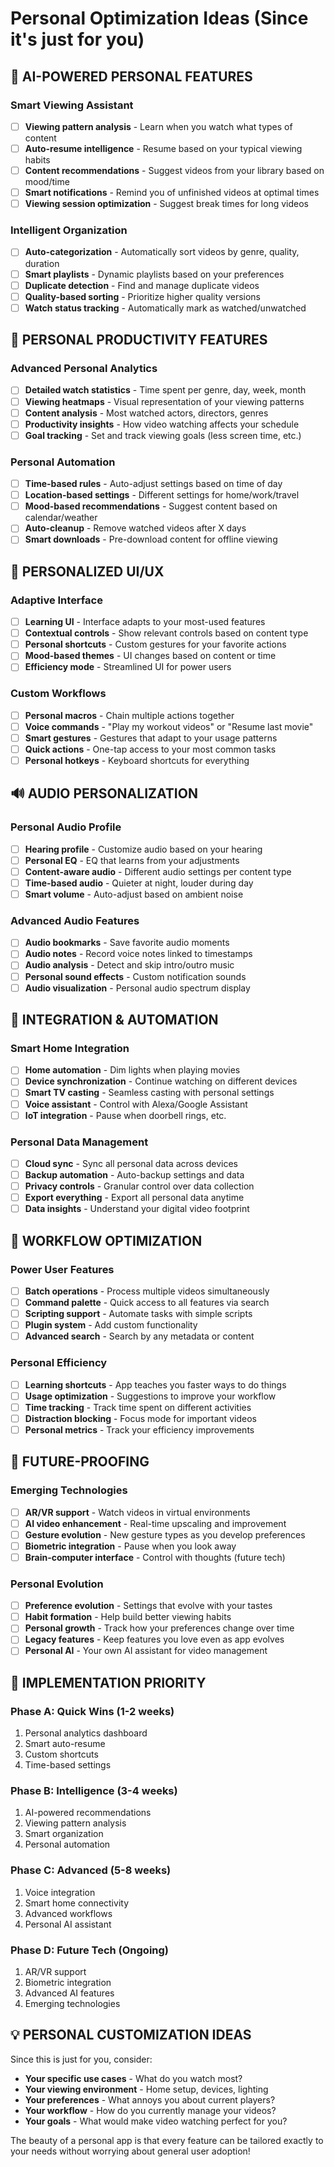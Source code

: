 # Personal Optimization Ideas (Since it's just for you)

## 🧠 AI-POWERED PERSONAL FEATURES

### Smart Viewing Assistant
- [ ] **Viewing pattern analysis** - Learn when you watch what types of content
- [ ] **Auto-resume intelligence** - Resume based on your typical viewing habits
- [ ] **Content recommendations** - Suggest videos from your library based on mood/time
- [ ] **Smart notifications** - Remind you of unfinished videos at optimal times
- [ ] **Viewing session optimization** - Suggest break times for long videos

### Intelligent Organization
- [ ] **Auto-categorization** - Automatically sort videos by genre, quality, duration
- [ ] **Smart playlists** - Dynamic playlists based on your preferences
- [ ] **Duplicate detection** - Find and manage duplicate videos
- [ ] **Quality-based sorting** - Prioritize higher quality versions
- [ ] **Watch status tracking** - Automatically mark as watched/unwatched

## 🎯 PERSONAL PRODUCTIVITY FEATURES

### Advanced Personal Analytics
- [ ] **Detailed watch statistics** - Time spent per genre, day, week, month
- [ ] **Viewing heatmaps** - Visual representation of your viewing patterns
- [ ] **Content analysis** - Most watched actors, directors, genres
- [ ] **Productivity insights** - How video watching affects your schedule
- [ ] **Goal tracking** - Set and track viewing goals (less screen time, etc.)

### Personal Automation
- [ ] **Time-based rules** - Auto-adjust settings based on time of day
- [ ] **Location-based settings** - Different settings for home/work/travel
- [ ] **Mood-based recommendations** - Suggest content based on calendar/weather
- [ ] **Auto-cleanup** - Remove watched videos after X days
- [ ] **Smart downloads** - Pre-download content for offline viewing

## 🎨 PERSONALIZED UI/UX

### Adaptive Interface
- [ ] **Learning UI** - Interface adapts to your most-used features
- [ ] **Contextual controls** - Show relevant controls based on content type
- [ ] **Personal shortcuts** - Custom gestures for your favorite actions
- [ ] **Mood-based themes** - UI changes based on content or time
- [ ] **Efficiency mode** - Streamlined UI for power users

### Custom Workflows
- [ ] **Personal macros** - Chain multiple actions together
- [ ] **Voice commands** - "Play my workout videos" or "Resume last movie"
- [ ] **Smart gestures** - Gestures that adapt to your usage patterns
- [ ] **Quick actions** - One-tap access to your most common tasks
- [ ] **Personal hotkeys** - Keyboard shortcuts for everything

## 🔊 AUDIO PERSONALIZATION

### Personal Audio Profile
- [ ] **Hearing profile** - Customize audio based on your hearing
- [ ] **Personal EQ** - EQ that learns from your adjustments
- [ ] **Content-aware audio** - Different audio settings per content type
- [ ] **Time-based audio** - Quieter at night, louder during day
- [ ] **Smart volume** - Auto-adjust based on ambient noise

### Advanced Audio Features
- [ ] **Audio bookmarks** - Save favorite audio moments
- [ ] **Audio notes** - Record voice notes linked to timestamps
- [ ] **Audio analysis** - Detect and skip intro/outro music
- [ ] **Personal sound effects** - Custom notification sounds
- [ ] **Audio visualization** - Personal audio spectrum display

## 📱 INTEGRATION & AUTOMATION

### Smart Home Integration
- [ ] **Home automation** - Dim lights when playing movies
- [ ] **Device synchronization** - Continue watching on different devices
- [ ] **Smart TV casting** - Seamless casting with personal settings
- [ ] **Voice assistant** - Control with Alexa/Google Assistant
- [ ] **IoT integration** - Pause when doorbell rings, etc.

### Personal Data Management
- [ ] **Cloud sync** - Sync all personal data across devices
- [ ] **Backup automation** - Auto-backup settings and data
- [ ] **Privacy controls** - Granular control over data collection
- [ ] **Export everything** - Export all personal data anytime
- [ ] **Data insights** - Understand your digital video footprint

## 🎯 WORKFLOW OPTIMIZATION

### Power User Features
- [ ] **Batch operations** - Process multiple videos simultaneously
- [ ] **Command palette** - Quick access to all features via search
- [ ] **Scripting support** - Automate tasks with simple scripts
- [ ] **Plugin system** - Add custom functionality
- [ ] **Advanced search** - Search by any metadata or content

### Personal Efficiency
- [ ] **Learning shortcuts** - App teaches you faster ways to do things
- [ ] **Usage optimization** - Suggestions to improve your workflow
- [ ] **Time tracking** - Track time spent on different activities
- [ ] **Distraction blocking** - Focus mode for important videos
- [ ] **Personal metrics** - Track your efficiency improvements

## 🔮 FUTURE-PROOFING

### Emerging Technologies
- [ ] **AR/VR support** - Watch videos in virtual environments
- [ ] **AI video enhancement** - Real-time upscaling and improvement
- [ ] **Gesture evolution** - New gesture types as you develop preferences
- [ ] **Biometric integration** - Pause when you look away
- [ ] **Brain-computer interface** - Control with thoughts (future tech)

### Personal Evolution
- [ ] **Preference evolution** - Settings that evolve with your tastes
- [ ] **Habit formation** - Help build better viewing habits
- [ ] **Personal growth** - Track how your preferences change over time
- [ ] **Legacy features** - Keep features you love even as app evolves
- [ ] **Personal AI** - Your own AI assistant for video management

## 🚀 IMPLEMENTATION PRIORITY

### Phase A: Quick Wins (1-2 weeks)
1. Personal analytics dashboard
2. Smart auto-resume
3. Custom shortcuts
4. Time-based settings

### Phase B: Intelligence (3-4 weeks)
1. AI-powered recommendations
2. Viewing pattern analysis
3. Smart organization
4. Personal automation

### Phase C: Advanced (5-8 weeks)
1. Voice integration
2. Smart home connectivity
3. Advanced workflows
4. Personal AI assistant

### Phase D: Future Tech (Ongoing)
1. AR/VR support
2. Biometric integration
3. Advanced AI features
4. Emerging technologies

## 💡 PERSONAL CUSTOMIZATION IDEAS

Since this is just for you, consider:
- **Your specific use cases** - What do you watch most?
- **Your viewing environment** - Home setup, devices, lighting
- **Your preferences** - What annoys you about current players?
- **Your workflow** - How do you currently manage your videos?
- **Your goals** - What would make video watching perfect for you?

The beauty of a personal app is that every feature can be tailored exactly to your needs without worrying about general user adoption!